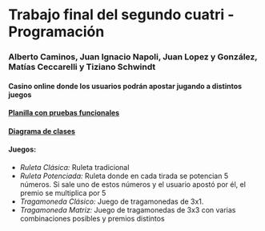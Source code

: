 # Trabajo final del segundo cuatri - Programación

### Alberto Caminos, Juan Ignacio Napoli, Juan Lopez y González, Matías Ceccarelli y Tiziano Schwindt

#### Casino online donde los usuarios podrán apostar jugando a distintos juegos

#### [Planilla con pruebas funcionales](https://docs.google.com/spreadsheets/d/13G3oIAtFaltsi9khBy-N1cMpvyAwRsrx6q9Wov1x4_A/edit?usp=sharing)
#### [Diagrama de clases](https://app.diagrams.net/#G1rpqZXpKs_6x5LxL9C3DiWqzfTMZOu48g)

#### Juegos:

- *Ruleta Clásica:* Ruleta tradicional
- *Ruleta Potenciada:* Ruleta donde en cada tirada se potencian 5 números. Si sale uno de estos números y el usuario apostó por él, el premio se multiplica por 5
- *Tragamoneda Clásico:* Juego de tragamonedas de 3x1.
- *Tragamoneda Matriz:* Juego de tragamonedas de 3x3 con varias combinaciones posibles y premios distintos
